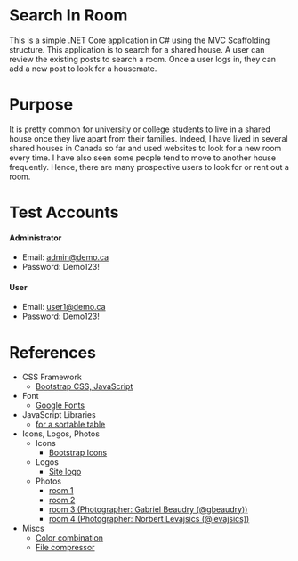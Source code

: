# Search In Room
This is a simple .NET Core application in C# using the MVC Scaffolding structure. This application is to search for a shared house. A user can review the existing posts to search a room. Once a user logs in, they can add a new post to look for a housemate.

# Purpose
It is pretty common for university or college students to live in a shared house once they live apart from their families. Indeed, I have lived in several shared houses in Canada so far and used websites to look for a new room every time. I have also seen some people tend to move to another house frequently. Hence, there are many prospective users to look for or rent out a room.

# Test Accounts
#### Administrator
- Email: admin@demo.ca   
- Password: Demo123!   

#### User
- Email: user1@demo.ca   
- Password: Demo123!   

# References
- CSS Framework
  - [Bootstrap CSS, JavaScript](https://getbootstrap.com/)
- Font
  - [Google Fonts](https://fonts.google.com/)
- JavaScript Libraries
  - [for a sortable table](https://kryogenix.org/code/browser/sorttable/)
- Icons, Logos, Photos
  - Icons
    - [Bootstrap Icons](https://icons.getbootstrap.com/)
  - Logos
    - [Site logo](https://logomakr.com/)
  - Photos
    - [room 1](https://pixabay.com/photos/bedroom-cupboard-bed-room-sofa-1872196/)
    - [room 2](https://pixabay.com/photos/room-bookshelf-book-doodle-inside-4786779/)
    - [room 3 (Photographer: Gabriel Beaudry (@gbeaudry))](https://unsplash.com/photos/WuQME0I_oZA)
    - [room 4 (Photographer: Norbert Levajsics (@levajsics))](https://unsplash.com/photos/oTJ92KUXHls)
- Miscs
  - [Color combination](https://colorpalettes.net/color-palette-4311/)
  - [File compressor](https://www.compress2go.com/)

